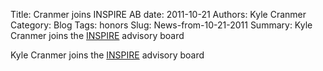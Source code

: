 Title: Cranmer joins INSPIRE AB
date: 2011-10-21
Authors: Kyle Cranmer
Category: Blog
Tags: honors
Slug: News-from-10-21-2011
Summary:  Kyle Cranmer joins the <a href="http//inspirehep.net/">INSPIRE</a> advisory board


 Kyle Cranmer joins the <a href="http//inspirehep.net/">INSPIRE</a> advisory board
